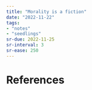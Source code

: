 ```yaml
---
title: "Morality is a fiction"
date: "2022-11-22"
tags:
- "notes"
- "seedlings"
sr-due: 2022-11-25
sr-interval: 3
sr-ease: 250
---
```




# References
